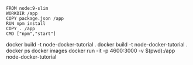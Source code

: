 ```shell
FROM node:9-slim
WORKDIR /app
COPY package.json /app
RUN npm install
COPY . /app
CMD ["npm","start"]
```

docker build -t node-docker-tutorial .
docker build -t node-docker-tutorial .
docker ps
docker images
docker run -it -p 4600:3000 -v $(pwd):/app node-docker-tutorial
